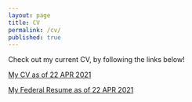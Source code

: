 ```yaml
---
layout: page
title: CV
permalink: /cv/
published: true
---
```

Check out my current CV, by following the links below!

<a title="Sheldon_Waugh_s_CV.pdf" href="https://waughr.us/images/Sheldon_Waugh_s_CV.pdf">My CV as of 22 APR 2021</a>

<a title="20210422_VOH_FederalResume_SGW.pdf" href="https://waughr.us/images/20210422_VOH_FederalResume_SGW.pdf">My Federal Resume as of 22 APR 2021</a>
